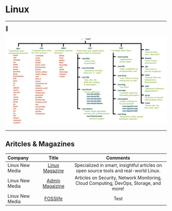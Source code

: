 # Linux 

<!-- File Structure -->
___
:penguin:
<div align="center"><img src="../../images/linux_structure.png"></div><hr/>

<!-- Linux Reading -->
## Aritcles & Magazines
Company | Title | Comments
:------ |:------:|:--------:
Linux New Media | [Linux Magazine](https://www.linux-magazine.com) | Specialized in smart, insightful articles on open source tools and real-world Linux.
Linux New Media | [Admin Magaizine](https://www.admin-magazine.com/) | Articles on Security, Network Monitoring, Cloud Computing, DevOps, Storage, and more!
Linux New Media | [FOSSlife](https://www.fosslife.org/) | Test
